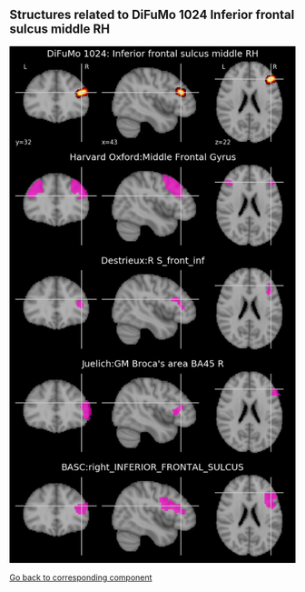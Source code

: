 


## Structures related to DiFuMo 1024 Inferior frontal sulcus middle RH

![1010](1010.jpg "Structures related to DiFuMo 1024 Inferior frontal sulcus middle RH")

[Go back to corresponding component](https://parietal-inria.github.io/DiFuMo/1024/html/1010.html)